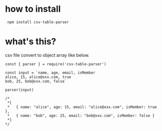 # how to install

```
 npm install csv-table-parser
```

# what's this?

csv file convert to object array like below.

```
const { parser } = require('csv-table-parser')

const input = `name, age, email, isMember
alice, 15, alice@xxx.com, true
bob, 25, bob@xxx.com, false`

parser(input)

/*
 *[
 *   { name: "alice", age: 15, email: "alice@xxx.com", isMember: true },
 *   { name: "bob", age: 25, email: "bob@xxx.com", isMember: false }
 *]
*/
```